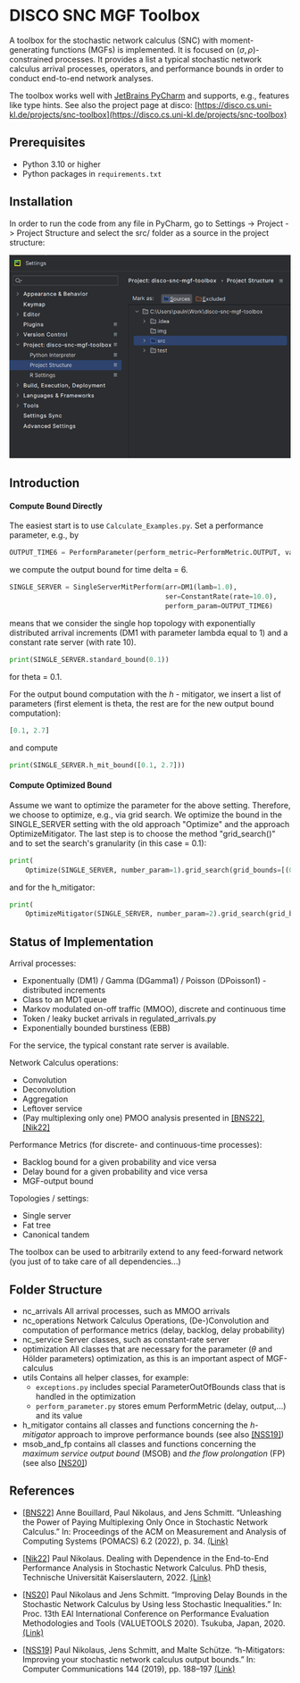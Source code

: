 # DISCO SNC MGF Toolbox

A toolbox for the stochastic network calculus (SNC) with moment-generating functions (MGFs) is implemented.
It is focused on $(\sigma, \rho)$-constrained processes.
It provides a list a typical stochastic network calculus arrival processes, operators, and performance bounds in order to conduct end-to-end network analyses.

The toolbox works well with [JetBrains PyCharm](https://www.jetbrains.com/pycharm/) and supports, e.g., features like type hints.
See also the project page at disco: [https://disco.cs.uni-kl.de/projects/snc-toolbox](https://disco.cs.uni-kl.de/projects/snc-toolbox)

## Prerequisites

- Python 3.10 or higher
- Python packages in `requirements.txt`

## Installation

In order to run the code from any file in PyCharm, go to Settings -> Project -> Project Structure and select the src/ folder as a source in the project structure:

![ProjectStructure](img/project_structure.png)

## Introduction

#### Compute Bound Directly

The easiest start is to use `Calculate_Examples.py`. Set a performance parameter, e.g., by

```python
OUTPUT_TIME6 = PerformParameter(perform_metric=PerformMetric.OUTPUT, value=6)
```

we compute the output bound for time delta = 6.

```python
SINGLE_SERVER = SingleServerMitPerform(arr=DM1(lamb=1.0),
                                       ser=ConstantRate(rate=10.0),
                                       perform_param=OUTPUT_TIME6)
```

means that we consider the single hop topology with exponentially distributed arrival increments (DM1 with parameter lambda equal to 1) and a constant rate server (with rate 10).

```python
print(SINGLE_SERVER.standard_bound(0.1))
```

for theta = 0.1.

For the output bound computation with the $h$ - mitigator, we insert a list of parameters (first element is theta, the rest are for the new output bound computation):

```python
[0.1, 2.7]
```

and compute

```python
print(SINGLE_SERVER.h_mit_bound([0.1, 2.7]))
```

#### Compute Optimized Bound

Assume we want to optimize the parameter for the above setting. Therefore, we choose to optimize, e.g., via grid search.
We optimize the bound in the SINGLE_SERVER setting with the old approach "Optimize" and the approach OptimizeMitigator. The last step is to choose the method "grid_search()" and to set the search's granularity (in this case = 0.1):

```python
print(
    Optimize(SINGLE_SERVER, number_param=1).grid_search(grid_bounds=[(0.1, 5.0)], delta=0.1))
```

and for the h_mitigator:

```python
print(
    OptimizeMitigator(SINGLE_SERVER, number_param=2).grid_search(grid_bounds=[(0.1, 5.0), (0.9, 8.0)], delta=0.1))
```

## Status of Implementation

Arrival processes:

- Exponentually (DM1) / Gamma (DGamma1) / Poisson (DPoisson1) -distributed increments
- Class to an MD1 queue
- Markov modulated on-off traffic (MMOO), discrete and continuous time
- Token / leaky bucket arrivals in regulated_arrivals.py
- Exponentially bounded burstiness (EBB)

For the service, the typical constant rate server is available.

Network Calculus operations:

- Convolution
- Deconvolution
- Aggregation
- Leftover service
- (Pay multiplexing only one) PMOO analysis presented in [[BNS22], [Nik22]](#references)

Performance Metrics (for discrete- and continuous-time processes):

- Backlog bound for a given probability and vice versa
- Delay bound for a given probability and vice versa
- MGF-output bound

Topologies / settings:

- Single server
- Fat tree
- Canonical tandem

The toolbox can be used to arbitrarily extend to any feed-forward network (you just of to take care of all dependencies...)

## Folder Structure

- nc_arrivals
  All arrival processes, such as MMOO arrivals
- nc_operations
  Network Calculus Operations, (De-)Convolution and computation of performance metrics (delay, backlog, delay probability)
- nc_service
  Server classes, such as constant-rate server
- optimization
  All classes that are necessary for the parameter ($\theta$ and Hölder parameters) optimization, as this is an important aspect of MGF-calculus
- utils
  Contains all helper classes, for example:
  - `exceptions.py` includes special ParameterOutOfBounds class that is handled in the optimization
  - `perform_parameter.py` stores emum PerformMetric (delay, output,...) and its value
- h_mitigator
  contains all classes and functions concerning the *$h$-mitigator* approach to improve performance bounds (see also [[NSS19]](#references))
- msob_and_fp
  contains all classes and functions concerning the *maximum service output bound* (MSOB) and *the flow prolongation* (FP) (see also [[NS20]](#references))

## References

- [[BNS22]](https://dl.acm.org/doi/10.1145/3530897) Anne Bouillard, Paul Nikolaus, and Jens Schmitt. 
“Unleashing the Power of Paying Multiplexing Only Once in Stochastic Network Calculus.” 
In: Proceedings of the ACM on Measurement and Analysis of Computing Systems (POMACS) 6.2 (2022), p. 34.
[(Link)](https://dl.acm.org/doi/10.1145/3530897)

- [[Nik22]](https://kluedo.ub.uni-kl.de/frontdoor/index/index/start/0/rows/10/sortfield/score/sortorder/desc/searchtype/simple/query/nikolaus%2C+paul/docId/6909) Paul Nikolaus. 
Dealing with Dependence in the End-to-End Performance Analysis in Stochastic Network Calculus.
PhD thesis, Technische Universität Kaiserslautern, 2022.
[(Link)](https://kluedo.ub.uni-kl.de/frontdoor/index/index/start/0/rows/10/sortfield/score/sortorder/desc/searchtype/simple/query/nikolaus%2C+paul/docId/6909)

- [[NS20]](https://dl.acm.org/doi/10.1145/3388831.3388848) Paul Nikolaus and Jens Schmitt. 
“Improving Delay Bounds in the Stochastic Network Calculus by Using less Stochastic Inequalities.” 
In: Proc. 13th EAI International Conference on Performance Evaluation Methodologies and Tools (VALUETOOLS 2020). Tsukuba, Japan, 2020.
[(Link)](https://dl.acm.org/doi/10.1145/3388831.3388848)

- [[NSS19]](https://www.sciencedirect.com/science/article/abs/pii/S0140366419303809?via%3Dihub) Paul Nikolaus, Jens Schmitt, and Malte Schütze. 
“h-Mitigators: Improving your stochastic network calculus output bounds.” 
In: Computer Communications 144 (2019), pp. 188–197
[(Link)](https://www.sciencedirect.com/science/article/abs/pii/S0140366419303809?via%3Dihub)
